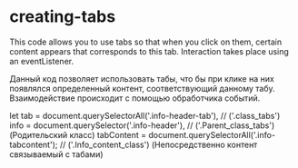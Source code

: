 # creating-tabs

This code allows you to use tabs so that when you click on them, certain content appears that corresponds to this tab. Interaction takes place using an eventListener.

Данный код позволяет использовать табы, что бы при клике на них появлялся определенный контент, соответствующий данному табу. Взаимодействие происходит с помощью обработчика событий.

let tab = document.querySelectorAll('.info-header-tab'),  //  ('.class_tabs')  
        info = document.querySelector('.info-header'),    //  ('.Parent_class_tabs') (Родительский класс) 
        tabContent = document.querySelectorAll('.info-tabcontent'); //   ('.Info_content_class') (Непосредственно контент связываемый с табами)
